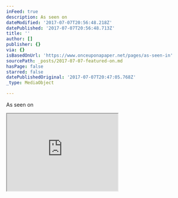 ```yaml
---
inFeed: true
description: As seen on
dateModified: '2017-07-07T20:56:48.218Z'
datePublished: '2017-07-07T20:56:48.713Z'
title: ''
author: []
publisher: {}
via: {}
isBasedOnUrl: 'https://www.onceuponapaper.net/pages/as-seen-in'
sourcePath: _posts/2017-07-07-featured-on.md
hasPage: false
starred: false
datePublishedOriginal: '2017-07-07T20:47:05.768Z'
_type: MediaObject

---
```

As seen on

<iframe src="https://the-grid.github.io/ed-userhtml/?g=eJy9lMuOmzAUhvd9CsTeMdcQZpJUmkW3U7UPEB3MAayYY2SbpHn7Gsq06lwWnaSzQEK2wJ__y9nW8hRYd1G4Cx3-cAyUbOkuEEgOzX3QKA3uLlDYuPtwv4WgM9jsws65wd5xfj6fV67DI2m3ErrnBkGxM9a1pNZyYGa0TgpmdA80vSxbTBKzcAIi6FgL_tBq7MPAgWnR7cJDpYCOYWBQ7ULSekBCE5D2R6MxaDyI7NvAGvGHRNS0sp0eZHOZSSxvpELLYx7lUcGLKIuXlQrqFlmD4EaDNdPE_A3YdIWD7UGp1UDt59MuzoqsSP3H6zAA5anCgO-3HPzjNdt_2r5fOY_rdw2SQKBaWqhQKZyxtV9j4-ChgA0woOEfJQtYZhGJvUJ2SKJ4_ao4Sfw_xJlSVRlZo52ZK6WnMEmr0Kfmwj1NzqOYDwadu7AejJHgLRVonGykAIeWHdGNFXR21blefZSGD1O0ksOXJVuP9FK0pEw2txftqYvz1z3-UmaG9WIVk1hRye3xoiThUwn_PVkL9JUBq9T4VqKSOE-T61S51r3DuszqVGxKllSpYFmWVqwqM2BZVKdlXECOVfqcPC_SIonSv2y9QQ-w98d4x-YuLPNV4OCkJn72KTdC-7KydkTrWKX10f_erxI4ecIPGxy_Jyn4-nmQKXHPBCo3myRONulNcn99Eh-_P3xls9vsmx6pfmlntommub9ALQCkCe_fb-4NZrPQVCOBdVN_8uciF6VvT5y_TOFPxC-ing" height="210" style=""></iframe>